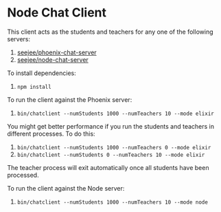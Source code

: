 # Node Chat Client

This client acts as the students and teachers for any one of the following servers:

1. [seejee/phoenix-chat-server](https://github.com/seejee/phoenix-chat-server)
2. [seejee/node-chat-server](https://github.com/seejee/node-chat-server)

To install dependencies:

1. `npm install`

To run the client against the Phoenix server:

1. `bin/chatclient --numStudents 1000 --numTeachers 10 --mode elixir`

You might get better performance if you run the students and teachers in different processes. To do this:

1. `bin/chatclient --numStudents 1000 --numTeachers 0 --mode elixir`
2. `bin/chatclient --numStudents 0 --numTeachers 10 --mode elixir`

The teacher process will exit automatically once all students have been processed.

To run the client against the Node server:

1. `bin/chatclient --numStudents 1000 --numTeachers 10 --mode node`
